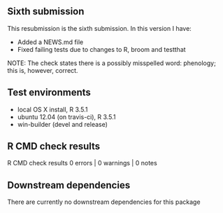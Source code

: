 ## Sixth submission
This resubmission is the sixth submission. In this version I have:

* Added a NEWS.md file
* Fixed failing tests due to changes to R, broom and testthat

NOTE: The check states there is a possibly misspelled word: phenology; this is, 
however, correct.

## Test environments
* local OS X install, R 3.5.1
* ubuntu 12.04 (on travis-ci), R 3.5.1
* win-builder (devel and release)

## R CMD check results
R CMD check results
0 errors | 0 warnings | 0 notes

## Downstream dependencies
There are currently no downstream dependencies for this package
